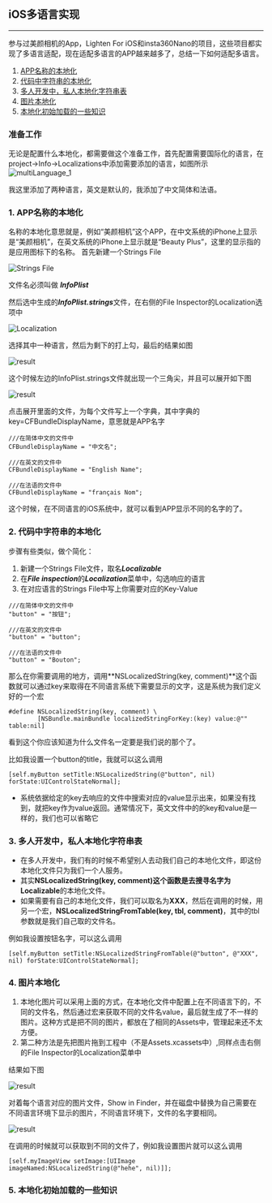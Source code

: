 ## iOS多语言实现
---
参与过美颜相机的App，Lighten For iOS和insta360Nano的项目，这些项目都实现了多语言适配，现在适配多语言的APP越来越多了，总结一下如何适配多语言。

1. [APP名称的本地化](#first)
2. [代码中字符串的本地化](#second)
3. [多人开发中，私人本地化字符串表](#third)
4. [图片本地化](#fourth)
5. [本地化初始加载的一些知识](#fifth)

### 准备工作
无论是配置什么本地化，都需要做这个准备工作，首先配置需要国际化的语言，在project->Info->Localizations中添加需要添加的语言，如图所示
![multiLanguage_1](https://supergithuber.github.io/img2/multiLanguage_1.png)

我这里添加了两种语言，英文是默认的，我添加了中文简体和法语。
### 1. <span id="first">APP名称的本地化</span>

名称的本地化意思就是，例如“美颜相机”这个APP，在中文系统的iPhone上显示是“美颜相机”，在英文系统的iPhone上显示就是“Beauty Plus”，这里的显示指的是应用图标下的名称。
首先新建一个Strings File

![Strings File](https://supergithuber.github.io/img2/multiLanguage_2.png)

文件名必须叫做 ***InfoPlist*** 

然后选中生成的***InfoPlist.strings***文件，在右侧的File Inspector的Localization选项中

![Localization](https://supergithuber.github.io/img2/multiLanguage_3.png)

选择其中一种语言，然后为剩下的打上勾，最后的结果如图

![result](https://supergithuber.github.io/img2/multiLanguage_4.png)

这个时候左边的InfoPlist.strings文件就出现一个三角尖，并且可以展开如下图

![result](https://supergithuber.github.io/img2/multiLanguage_5.png)

点击展开里面的文件，为每个文件写上一个字典，其中字典的key=CFBundleDisplayName，意思就是APP名字

```
///在简体中文的文件中
CFBundleDisplayName = "中文名";

///在英文的文件中
CFBundleDisplayName = "English Name";

///在法语的文件中
CFBundleDisplayName = "français Nom";

```
这个时候，在不同语言的iOS系统中，就可以看到APP显示不同的名字的了。
### 2. <span id="second">代码中字符串的本地化</span>

步骤有些类似，做个简化：

1. 新建一个Strings File文件，取名***Localizable***
2. 在***File inspection***的***Localization***菜单中，勾选响应的语言
3. 在对应语言的Strings File中写上你需要对应的Key-Value

```
///在简体中文的文件中
"button" = "按钮";

///在英文的文件中
"button" = "button";

///在法语的文件中
"button" = "Bouton";
```

那么在你需要调用的地方，调用**NSLocalizedString(key, comment)**这个函数就可以通过key来取得在不同语言系统下需要显示的文字，这是系统为我们定义好的一个宏

```objc
#define NSLocalizedString(key, comment) \
	    [NSBundle.mainBundle localizedStringForKey:(key) value:@"" table:nil]
```

看到这个你应该知道为什么文件名一定要是我们说的那个了。

比如我设置一个button的title，我就可以这么调用

```objc
[self.myButton setTitle:NSLocalizedString(@"button", nil) forState:UIControlStateNormal];
```

* 系统依据给定的key去响应的文件中搜索对应的value显示出来，如果没有找到，就把key作为value返回。通常情况下，英文文件中的的key和value是一样的，我们也可以省略它

### 3. <span id="third">多人开发中，私人本地化字符串表</span>

* 在多人开发中，我们有的时候不希望别人去动我们自己的本地化文件，即这份本地化文件只为我们一个人服务。
* 其实**NSLocalizedString(key, comment)**这个函数是去搜寻名字为**Localizable**的本地化文件。
* 如果需要有自己的本地化文件，我们可以取名为**XXX**，然后在调用的时候，用另一个宏，**NSLocalizedStringFromTable(key, tbl, comment)**，其中的tbl参数就是我们自己取的文件名。

例如我设置按钮名字，可以这么调用

```objc
[self.myButton setTitle:NSLocalizedStringFromTable(@"button", @"XXX", nil) forState:UIControlStateNormal];
```

### 4. <span id="fourth">图片本地化</span>

1. 本地化图片可以采用上面的方式，在本地化文件中配置上在不同语言下的，不同的文件名，然后通过宏来获取不同的文件名value，最后就生成了不一样的图片。这种方式是把不同的图片，都放在了相同的Assets中，管理起来还不太方便。
2. 第二种方法是先把图片拖到工程中（不是Assets.xcassets中）,同样点击右侧的File Inspector的Localization菜单中

结果如下图

![result](https://supergithuber.github.io/img2/multiLanguage_6.png)

对着每个语言对应的图片文件，Show in Finder，并在磁盘中替换为自己需要在不同语言环境下显示的图片，不同语言环境下，文件的名字要相同。

![result](https://supergithuber.github.io/img2/multiLanguage_7.png)

在调用的时候就可以获取到不同的文件了，例如我设置图片就可以这么调用

```objc
[self.myImageView setImage:[UIImage imageNamed:NSLocalizedString(@"hehe", nil)]];
```

### 5. <span id="fifth">本地化初始加载的一些知识</span>